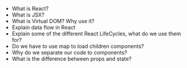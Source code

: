 
-   What is React?
-   What is JSX?
-   What is Virtual DOM? Why use it?
-   Explain data flow in React
-   Explain some of the different React LifeCycles, what do we use them for?
-   Do we have to use map to load children components?
-   Why do we separate our code to components?
-   What is the difference between ​props ​and ​state​?